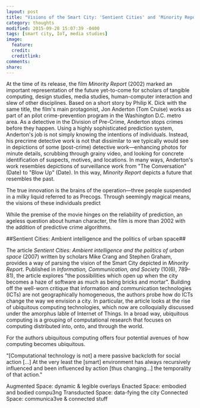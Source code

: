 ```yaml
---
layout: post
title: "Visions of the Smart City: 'Sentient Cities' and 'Minority Report'"
category: thoughts
modified: 2015-09-28 15:07:39 -0400
tags: [smart city, IoT, media studies]
image:
  feature: 
  credit: 
  creditlink: 
comments: 
share: 
---
```


At the time of its release, the film *Minority Report* (2002) marked an important representation of the future yet-to-come for scholars of tangible computing, design studies, media studies, human-computer interaction and slew of other disciplines.  Based on a short story by Philip K. Dick with the same title, the film's main protagonist, Jon Anderton (Tom Cruise) works as part of an pilot crime-prevention program in the Washington D.C. metro area. As a detective in the Division of Pre-Crime, Anderton stops crimes before they happen. Using a highly sophisticated prediction system, Anderton's job is not simply knowing the intentions of individuals. Instead, his precrime detective work is not that dissimilar to we typically would see in depictions of some (post-crime) detective work&mdash;enhancing photos for minute details, scrubbing through grainy video, and looking for concrete identification of suspects, motives, and locations. In many ways, Anderton's work resembles depictions of surveillance work from "The Conversation" (Date) to "Blow Up" (Date). In this way, *Minority Report* depicts a future that resembles the past. 

The true innovation is the brains of the operation&mdash;three people suspended in a milky liquid referred to as Precogs. Through seemingly magical means, the visions of these individuals predict

While the premise of the movie hinges on the reliability of prediction, an ageless question about human character, the film is more than 2002 with the addition of predictive crime algorithms. 

##Sentient Cities: Ambient intelligence and the politics of urban space##

The article *Sentient Cities: Ambient intelligence and the politics of urban space* (2007) written by scholars Mike Crang and Stephen Graham, provides a way of parsing the vision of the Smart City depicted in *Minority Report*. Published in *Information, Communication, and Society* (10(6), 789–81), the article explores "the possibilities which open up when the city becomes a haze of software as much as being bricks and mortar". Building off the well-worn critique that information and communication technologies (ICTs) are not geographically homogeneous, the authors probe how do ICTs change the way we envision a city. In particular, the article looks at the rise of ubiquitous computing technologies, which now are colloquially discussed under the amorphus lable of Internet of Things. In a broad way, ubiquitous computing is a grouping of computational research that focuses on computing distributed into, onto, and through the world.

For the authors ubiquitous computing offers four potential avenues of how computing becomes ubiquitous. 

"[Computational technology is not] a mere passive backcloth for social action [...] At the very least the [smart] environment has always recursively influenced and been influenced by action [thus changing...] the temporality of that action."

Augmented Space: dynamic & legible overlays 
Enacted Space: embodied and bodied compu3ng 
Transducted Space: data-fying the city
Connected Space: communica3ve & connected stuff